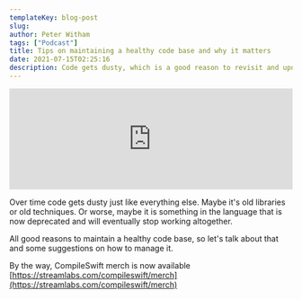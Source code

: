 ```yaml
---
templateKey: blog-post
slug:
author: Peter Witham
tags: ["Podcast"]
title: Tips on maintaining a healthy code base and why it matters
date: 2021-07-15T02:25:16
description: Code gets dusty, which is a good reason to revisit and update it, maybe even refactor. Here are a few tips to getting started.
---
```


<iframe width="100%" height="180" frameborder="no" scrolling="no" seamless src="https://share.transistor.fm/e/acee3c73/dark"></iframe>

Over time code gets dusty just like everything else. Maybe it's old libraries or old techniques. Or worse, maybe it is something in the language that is now deprecated and will eventually stop working altogether.

All good reasons to maintain a healthy code base, so let's talk about that and some suggestions on how to manage it.

By the way, CompileSwift merch is now available
[https://streamlabs.com/compileswift/merch](https://streamlabs.com/compileswift/merch)
